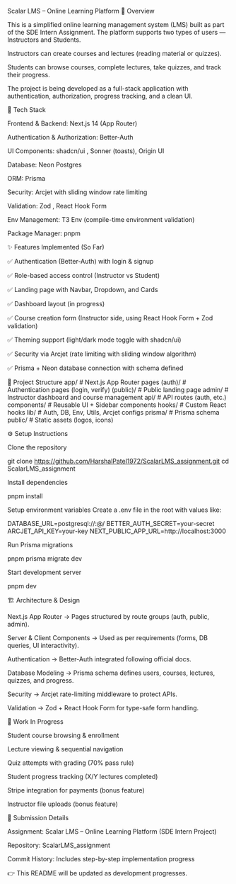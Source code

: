 Scalar LMS – Online Learning Platform
📌 Overview

This is a simplified online learning management system (LMS) built as part of the SDE Intern Assignment. The platform supports two types of users — Instructors and Students.

Instructors can create courses and lectures (reading material or quizzes).

Students can browse courses, complete lectures, take quizzes, and track their progress.

The project is being developed as a full-stack application with authentication, authorization, progress tracking, and a clean UI.

🚀 Tech Stack

Frontend & Backend: Next.js 14 (App Router)

Authentication & Authorization: Better-Auth

UI Components: shadcn/ui
, Sonner
(toasts), Origin UI

Database: Neon Postgres

ORM: Prisma

Security: Arcjet
with sliding window rate limiting

Validation: Zod
, React Hook Form

Env Management: T3 Env
(compile-time environment validation)

Package Manager: pnpm

✨ Features Implemented (So Far)

✅ Authentication (Better-Auth) with login & signup

✅ Role-based access control (Instructor vs Student)

✅ Landing page with Navbar, Dropdown, and Cards

✅ Dashboard layout (in progress)

✅ Course creation form (Instructor side, using React Hook Form + Zod validation)

✅ Theming support (light/dark mode toggle with shadcn/ui)

✅ Security via Arcjet (rate limiting with sliding window algorithm)

✅ Prisma + Neon database connection with schema defined

📂 Project Structure
app/ # Next.js App Router pages
(auth)/ # Authentication pages (login, verify)
(public)/ # Public landing page
admin/ # Instructor dashboard and course management
api/ # API routes (auth, etc.)
components/ # Reusable UI + Sidebar components
hooks/ # Custom React hooks
lib/ # Auth, DB, Env, Utils, Arcjet configs
prisma/ # Prisma schema
public/ # Static assets (logos, icons)

⚙️ Setup Instructions

Clone the repository

git clone https://github.com/HarshalPatel1972/ScalarLMS_assignment.git
cd ScalarLMS_assignment

Install dependencies

pnpm install

Setup environment variables
Create a .env file in the root with values like:

DATABASE_URL=postgresql://<user>:<password>@<host>/<db>
BETTER_AUTH_SECRET=your-secret
ARCJET_API_KEY=your-key
NEXT_PUBLIC_APP_URL=http://localhost:3000

Run Prisma migrations

pnpm prisma migrate dev

Start development server

pnpm dev

🏗️ Architecture & Design

Next.js App Router → Pages structured by route groups (auth, public, admin).

Server & Client Components → Used as per requirements (forms, DB queries, UI interactivity).

Authentication → Better-Auth integrated following official docs.

Database Modeling → Prisma schema defines users, courses, lectures, quizzes, and progress.

Security → Arcjet rate-limiting middleware to protect APIs.

Validation → Zod + React Hook Form for type-safe form handling.

🔮 Work In Progress

Student course browsing & enrollment

Lecture viewing & sequential navigation

Quiz attempts with grading (70% pass rule)

Student progress tracking (X/Y lectures completed)

Stripe integration for payments (bonus feature)

Instructor file uploads (bonus feature)

📜 Submission Details

Assignment: Scalar LMS – Online Learning Platform (SDE Intern Project)

Repository: ScalarLMS_assignment

Commit History: Includes step-by-step implementation progress

👉 This README will be updated as development progresses.
